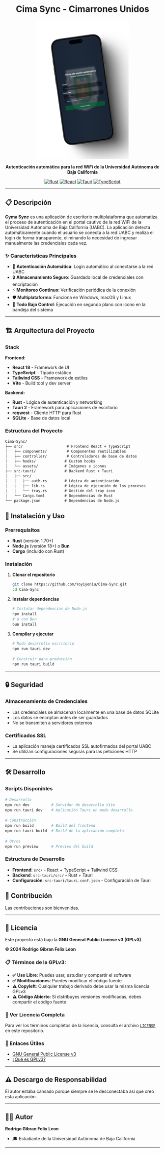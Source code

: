 

<div align="center">

# Cima Sync - Cimarrones Unidos

<img src="src/assets/img/shots_so.png" width="300">

**Autenticación automática para la red WiFi de la Universidad Autónoma de Baja California**

[![Rust](https://img.shields.io/badge/Rust-000000?style=for-the-badge&logo=rust&logoColor=white)](https://rust-lang.org)
[![React](https://img.shields.io/badge/React-20232A?style=for-the-badge&logo=react&logoColor=61DAFB)](https://reactjs.org)
[![Tauri](https://img.shields.io/badge/Tauri-FFC131?style=for-the-badge&logo=tauri&logoColor=black)](https://tauri.app)
[![TypeScript](https://img.shields.io/badge/TypeScript-007ACC?style=for-the-badge&logo=typescript&logoColor=white)](https://www.typescriptlang.org)

</div>

---

## 📋 Descripción

**Cyma Sync** es una aplicación de escritorio multiplataforma que automatiza el proceso de autenticación en el portal cautivo de la red WiFi de la Universidad Autónoma de Baja California (UABC). La aplicación detecta automáticamente cuando el usuario se conecta a la red UABC y realiza el login de forma transparente, eliminando la necesidad de ingresar manualmente las credenciales cada vez.

### ✨ Características Principales

- 🔄 **Autenticación Automática**: Login automático al conectarse a la red UABC
- 🔒 **Almacenamiento Seguro**: Guardado local de credenciales con encriptación
- ⚡ **Monitoreo Continuo**: Verificación periódica de la conexión
- 🛡️ **Multiplataforma**: Funciona en Windows, macOS y Linux
- 🎯 **Todo Bajo Control**: Ejecución en segundo plano con icono en la bandeja del sistema

---

## 🏗️ Arquitectura del Proyecto

### Stack

**Frontend:**
- **React 18** - Framework de UI
- **TypeScript** - Tipado estático
- **Tailwind CSS** - Framework de estilos
- **Vite** - Build tool y dev server

**Backend:**
- **Rust** - Lógica de autenticación y networking
- **Tauri 2** - Framework para aplicaciones de escritorio
- **reqwest** - Cliente HTTP para Rust
- **SQLite** - Base de datos local

### Estructura del Proyecto

```
Cima-Sync/
├── src/                    # Frontend React + TypeScript
│   ├── components/         # Componentes reutilizables
│   ├── controller/         # Controladores de base de datos
│   ├── hooks/             # Custom hooks
│   └── assets/            # Imágenes e iconos
├── src-tauri/             # Backend Rust + Tauri
│   ├── src/
│   │   ├── auth.rs        # Lógica de autenticación
│   │   ├── lib.rs         # Lógica de ejecución de los procesos
│   │   └── tray.rs        # Gestión del tray icon
│   └── Cargo.toml         # Dependencias de Rust
└── package.json           # Dependencias de Node.js
```


## 🚀 Instalación y Uso

### Prerrequisitos

- **Rust** (versión 1.70+)
- **Node.js** (versión 18+) o **Bun**
- **Cargo** (incluido con Rust)

### Instalación

1. **Clonar el repositorio**
   ```bash
   git clone https://github.com/Yoyiyoniu/Cima-Sync.git
   cd Cima-Sync
   ```

2. **Instalar dependencias**
   ```bash
   # Instalar dependencias de Node.js
   npm install
   # o con Bun
   bun install
   ```

3. **Compilar y ejecutar**
   ```bash
   # Modo desarrollo escritorio
   npm run tauri dev
   
   # Construir para producción
   npm run tauri build
   ```

---

## 🔒 Seguridad

### Almacenamiento de Credenciales
- Las credenciales se almacenan localmente en una base de datos SQLite
- Los datos se encriptan antes de ser guardados
- No se transmiten a servidores externos

### Certificados SSL
- La aplicación maneja certificados SSL autofirmados del portal UABC
- Se utilizan configuraciones seguras para las peticiones HTTP

---

## 🛠️ Desarrollo

### Scripts Disponibles

```bash
# Desarrollo
npm run dev          # Servidor de desarrollo Vite
npm run tauri dev    # Aplicación Tauri en modo desarrollo

# Construcción
npm run build        # Build del frontend
npm run tauri build  # Build de la aplicación completa

# Otros
npm run preview      # Preview del build
```

### Estructura de Desarrollo

- **Frontend**: `src/` - React + TypeScript + Tailwind CSS
- **Backend**: `src-tauri/src/` - Rust + Tauri
- **Configuración**: `src-tauri/tauri.conf.json` - Configuración de Tauri

## 🤝 Contribución

Las contribuciones son bienvenidas.

---

## 📄 Licencia

Este proyecto está bajo la **GNU General Public License v3 (GPLv3)**.

**© 2024 Rodrigo Gibran Felix Leon**

### 📋 Términos de la GPLv3:

- **✅ Uso Libre**: Puedes usar, estudiar y compartir el software
- **✅ Modificaciones**: Puedes modificar el código fuente
- **⚠️ Copyleft**: Cualquier trabajo derivado debe usar la misma licencia GPLv3
- **⚠️ Código Abierto**: Si distribuyes versiones modificadas, debes compartir el código fuente

### 📄 Ver Licencia Completa

Para ver los términos completos de la licencia, consulta el archivo [`LICENSE`](LICENSE) en este repositorio.

### 🔗 Enlaces Útiles

- [GNU General Public License v3](https://www.gnu.org/licenses/gpl-3.0.html)
- [¿Qué es GPLv3?](https://www.gnu.org/licenses/gpl-3.0.html#WhatIsGPL)



---

## ⚠️ Descargo de Responsabilidad

El autor estaba cansado porque siempre se le desconectaba asi que creo esta aplicación.

---

## 👨‍💻 Autor

**Rodrigo Gibran Felix Leon**

- 🎓 Estudiante de la Universidad Autónoma de Baja California

---

